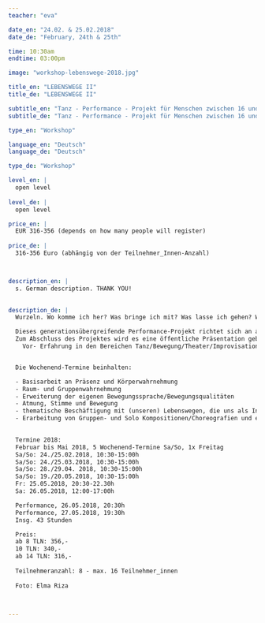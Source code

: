 ```yaml
---
teacher: "eva"

date_en: "24.02. & 25.02.2018"
date_de: "February, 24th & 25th"

time: 10:30am
endtime: 03:00pm

image: "workshop-lebenswege-2018.jpg"

title_en: "LEBENSWEGE II"
title_de: "LEBENSWEGE II"

subtitle_en: "Tanz - Performance - Projekt für Menschen zwischen 16 und 96"
subtitle_de: "Tanz - Performance - Projekt für Menschen zwischen 16 und 96"

type_en: "Workshop"

language_en: "Deutsch"
language_de: "Deutsch"

type_de: "Workshop"

level_en: |
  open level
  
level_de: |
  open level

price_en: |
  EUR 316-356 (depends on how many people will register)
  
price_de: |
  316-356 Euro (abhängig von der Teilnehmer_Innen-Anzahl)



description_en: |
  s. German description. THANK YOU!

  
description_de: |
  Wurzeln. Wo komme ich her? Was bringe ich mit? Was lasse ich gehen? Was nehme ich mit? Was ist mir wichtig? Was gebe ich weiter? Wohin die Reise? Schritt für Schritt.

  Dieses generationsübergreifende Performance-Projekt richtet sich an alle, die Lust haben, ihre Erfahrung in Bewegung, Tanz und Improvisation in einer festen Gruppe zu vertiefen. Thematisch werden wir uns mit Lebenswegen beschäftigen, die uns als Inspiration für die Erarbeitung und Gestaltung von künstlerisch-tänzerischen Kompositionen dienen. 
  Zum Abschluss des Projektes wird es eine öffentliche Präsentation geben, die sowohl aus improvisiertem, wie auch gesetztem Material besteht.  
    Vor- Erfahrung in den Bereichen Tanz/Bewegung/Theater/Improvisation ist erwünscht, aber nicht zwingend notwendig!  


  Die Wochenend-Termine beinhalten:  

  - Basisarbeit an Präsenz und Körperwahrnehmung  
  - Raum- und Gruppenwahrnehmung   
  - Erweiterung der eigenen Bewegungssprache/Bewegungsqualitäten  
  - Atmung, Stimme und Bewegung  
  - thematische Beschäftigung mit (unseren) Lebenswegen, die uns als Inspiration für die künstlerisch-tänzerische Gestaltung dienen   
  - Erarbeitung von Gruppen- und Solo Kompositionen/Choreografien und einer gemeinsamen Präsentation  

  
  Termine 2018:  
  Februar bis Mai 2018, 5 Wochenend-Termine Sa/So, 1x Freitag   
  Sa/So: 24./25.02.2018, 10:30-15:00h  
  Sa/So: 24./25.03.2018, 10:30-15:00h  
  Sa/So: 28./29.04. 2018, 10:30-15:00h  
  Sa/So: 19./20.05.2018, 10:30-15:00h  
  Fr: 25.05.2018, 20:30-22.30h  
  Sa: 26.05.2018, 12:00-17:00h  

  Performance, 26.05.2018, 20:30h  
  Performance, 27.05.2018, 19:30h  
  Insg. 43 Stunden

  Preis:  
  ab 8 TLN: 356,-   
  10 TLN: 340,-  
  ab 14 TLN: 316,-    
  
  Teilnehmeranzahl: 8 - max. 16 Teilnehmer_innen  
  
  Foto: Elma Riza
  
  

---
```




